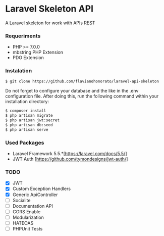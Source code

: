 # Laravel Skeleton API

A Laravel skeleton for work with APIs REST

### Requeriments

- PHP >= 7.0.0
- mbstring PHP Extension
- PDO Extension

### Instalation

```sh
$ git clone https://github.com/flavianohonorato/laravel-api-skeleton
```

Do not forget to configure your database and the like in the .env configuration file.
After doing this, run the following command within your installation directory:
```sh
$ composer install
$ php artisan migrate
$ php artisan jwt:secret
$ php artisan db:seed
$ php artisan serve
```

### Used Packages

- Laravel Framework 5.5.*[https://laravel.com/docs/5.5/]
- JWT Auth [https://github.com/tymondesigns/jwt-auth/]

### TODO
 
- [x] JWT
- [x] Custom Exception Handlers
- [x] Generic ApiController
- [ ] Socialite
- [ ] Documentation API
- [ ] CORS Enable
- [ ] Modularization
- [ ] HATEOAS
- [ ] PHPUnit Tests
